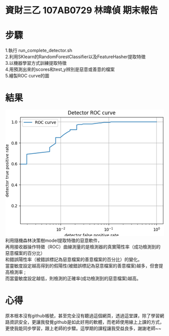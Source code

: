 # 資財三乙 107AB0729 林暐偵 期末報告

# 步驟
1.執行 run_complete_detector.sh\
2.利用SKlearn的RandomForestClassifier以及FeatureHasher提取特徵\
3.以機器學習方式訓練提取特徵\
4.用預測出來的scores和test_y辨別是惡意或善意的檔案\
5.繪製ROC curve的圖

# 結果
![ image ](https://github.com/107AB0729/-/blob/main/1.png)\
利用隨機森林決策樹model提取特徵的惡意軟件，\
再用接收器操作特徵（ROC）曲線測量的是檢測器的真實陽性率（成功檢測到的惡意檔案的百分比）\
和錯誤陽性率（被錯誤標記為惡意檔案的善意檔案的百分比）的變化。\
當靈敏度設定越高得到的假陽性(被錯誤標記為惡意檔案的善意檔案)越多，但會提高檢測率 ;\
而當靈敏度設定越低，則檢測的正確率(成功檢測到的惡意檔案)越高。

# 心得
原本根本沒有github帳號，甚至完全沒有聽過這個網頁，透過這堂課，除了學習網路資訊安全，更讓我發覺github是如此好用的軟體，而老師使用線上上課的方式，更使我能同步學習，跟上老師的步驟。這學期的課程讓我受益良多，謝謝老師~~
